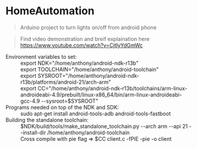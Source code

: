 # HomeAutomation
> Arduino project to turn lights on/off from android phone 

> Find video demonstration and breif explaination here https://www.youtube.com/watch?v=CjtIyYdGmWc

<dl>
  <dt>Environment variables to set:</dt>
    <dd>export NDK="/home/anthony/android-ndk-r13b"</dd>
    <dd>export TOOLCHAIN="/home/anthony/android-toolchain"</dd>
    <dd>export SYSROOT="/home/anthony/android-ndk-r13b/platforms/android-21/arch-arm"</dd>
    <dd>export CC="/home/anthony/android-ndk-r13b/toolchains/arm-linux-androideabi-4.9/prebuilt/linux-x86_64/bin/arm-linux-androideabi-gcc-4.9 --sysroot=$SYSROOT"</dd>

  
  <dt>Programs needed on top of the NDK and SDK:</dt>
    <dd>sudo apt-get install android-tools-adb android-tools-fastboot</dd>
  
  <dt>Building the standalone toolchain:</dt>
    <dd>$NDK/build/tools/make_standalone_toolchain.py --arch arm --api 21 --install-dir /home/anthony/android-toolchain</dd>

<dd>Cross compile with pie flag => $CC client.c -fPIE -pie -o client</dd>
</dl>

